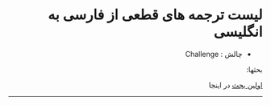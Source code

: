 <div dir="rtl">
  
# لیست ترجمه های قطعی از فارسی به انگلیسی

- چالش : Challenge

بحثها:

[اولین بجث](https://github.com/AlirezaInGitHub/TranslationHub/issues/1) در اینجا

---

</div>
